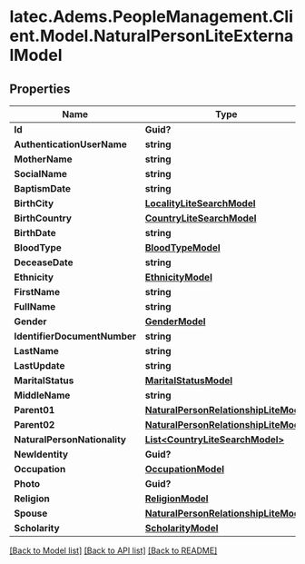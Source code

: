 # Iatec.Adems.PeopleManagement.Client.Model.NaturalPersonLiteExternalModel
## Properties

Name | Type | Description | Notes
------------ | ------------- | ------------- | -------------
**Id** | **Guid?** |  | [optional] 
**AuthenticationUserName** | **string** |  | [optional] 
**MotherName** | **string** |  | [optional] 
**SocialName** | **string** |  | [optional] 
**BaptismDate** | **string** |  | [optional] 
**BirthCity** | [**LocalityLiteSearchModel**](LocalityLiteSearchModel.md) |  | [optional] 
**BirthCountry** | [**CountryLiteSearchModel**](CountryLiteSearchModel.md) |  | [optional] 
**BirthDate** | **string** |  | [optional] 
**BloodType** | [**BloodTypeModel**](BloodTypeModel.md) |  | [optional] 
**DeceaseDate** | **string** |  | [optional] 
**Ethnicity** | [**EthnicityModel**](EthnicityModel.md) |  | [optional] 
**FirstName** | **string** |  | [optional] 
**FullName** | **string** |  | [optional] 
**Gender** | [**GenderModel**](GenderModel.md) |  | [optional] 
**IdentifierDocumentNumber** | **string** |  | [optional] 
**LastName** | **string** |  | [optional] 
**LastUpdate** | **string** |  | [optional] 
**MaritalStatus** | [**MaritalStatusModel**](MaritalStatusModel.md) |  | [optional] 
**MiddleName** | **string** |  | [optional] 
**Parent01** | [**NaturalPersonRelationshipLiteModel**](NaturalPersonRelationshipLiteModel.md) |  | [optional] 
**Parent02** | [**NaturalPersonRelationshipLiteModel**](NaturalPersonRelationshipLiteModel.md) |  | [optional] 
**NaturalPersonNationality** | [**List&lt;CountryLiteSearchModel&gt;**](CountryLiteSearchModel.md) |  | [optional] 
**NewIdentity** | **Guid?** |  | [optional] 
**Occupation** | [**OccupationModel**](OccupationModel.md) |  | [optional] 
**Photo** | **Guid?** |  | [optional] 
**Religion** | [**ReligionModel**](ReligionModel.md) |  | [optional] 
**Spouse** | [**NaturalPersonRelationshipLiteModel**](NaturalPersonRelationshipLiteModel.md) |  | [optional] 
**Scholarity** | [**ScholarityModel**](ScholarityModel.md) |  | [optional] 

[[Back to Model list]](../README.md#documentation-for-models) [[Back to API list]](../README.md#documentation-for-api-endpoints) [[Back to README]](../README.md)

